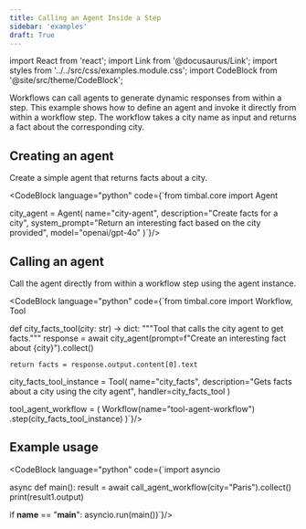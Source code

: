 ```yaml
---
title: Calling an Agent Inside a Step
sidebar: 'examples'
draft: True
---
```


import React from 'react';
import Link from '@docusaurus/Link';
import styles from '../../src/css/examples.module.css';
import CodeBlock from '@site/src/theme/CodeBlock';

Workflows can call agents to generate dynamic responses from within a step. This example shows how to define an agent and invoke it directly from within a workflow step. The workflow takes a city name as input and returns a fact about the corresponding city.

## Creating an agent

Create a simple agent that returns facts about a city.

<CodeBlock language="python" code={`from timbal.core import Agent

city_agent = Agent(
    name="city-agent",
    description="Create facts for a city",
    system_prompt="Return an interesting fact based on the city provided",
    model="openai/gpt-4o"
)`}/>

## Calling an agent

Call the agent directly from within a workflow step using the agent instance.

<CodeBlock language="python" code={`from timbal.core import Workflow, Tool

def city_facts_tool(city: str) -> dict:
    """Tool that calls the city agent to get facts."""
    response = await city_agent(prompt=f"Create an interesting fact about {city}").collect()
    
    return facts = response.output.content[0].text


city_facts_tool_instance = Tool(
    name="city_facts",
    description="Gets facts about a city using the city agent",
    handler=city_facts_tool
)

tool_agent_workflow = (
    Workflow(name="tool-agent-workflow")
    .step(city_facts_tool_instance)
)`}/>

## Example usage

<CodeBlock language="python" code={`import asyncio

async def main():
    result = await call_agent_workflow(city="Paris").collect()
    print(result1.output)

if __name__ == "__main__":
    asyncio.run(main())`}/>